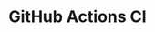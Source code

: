# GitHub Actions CI

































































































































































































































































































































































































































































































































































































































































































































































































































































































































































































































































































































































































































































































